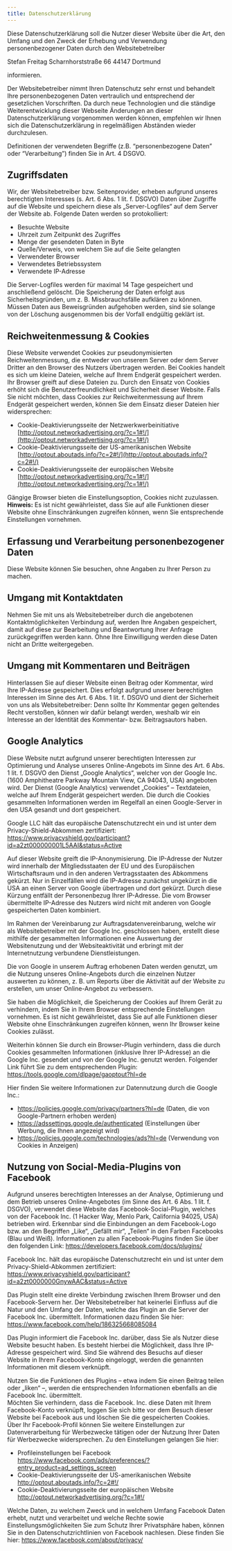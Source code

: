 ```yaml
---
title: Datenschutzerklärung
---
```


Diese Datenschutzerklärung soll die Nutzer dieser Website über die Art, den
Umfang und den Zweck der Erhebung und Verwendung personenbezogener Daten durch
den Websitebetreiber

Stefan Freitag
Scharnhorststraße 66
44147 Dortmund

informieren.

Der Websitebetreiber nimmt Ihren Datenschutz sehr ernst und behandelt Ihre
personenbezogenen Daten vertraulich und entsprechend der gesetzlichen
Vorschriften. Da durch neue Technologien und die ständige Weiterentwicklung
dieser Webseite Änderungen an dieser Datenschutzerklärung vorgenommen werden
können, empfehlen wir Ihnen sich die Datenschutzerklärung in regelmäßigen
Abständen wieder durchzulesen.

Definitionen der verwendeten Begriffe (z.B. “personenbezogene Daten” oder
“Verarbeitung”) finden Sie in Art. 4 DSGVO.

## Zugriffsdaten

Wir, der Websitebetreiber bzw. Seitenprovider, erheben aufgrund unseres
berechtigten Interesses (s. Art. 6 Abs. 1 lit. f. DSGVO) Daten über Zugriffe auf
die Website und speichern diese als „Server-Logfiles“ auf dem Server der Website
ab. Folgende Daten werden so protokolliert:

- Besuchte Website
- Uhrzeit zum Zeitpunkt des Zugriffes
- Menge der gesendeten Daten in Byte
- Quelle/Verweis, von welchem Sie auf die Seite gelangten
- Verwendeter Browser
- Verwendetes Betriebssystem
- Verwendete IP-Adresse

Die Server-Logfiles werden für maximal 14 Tage gespeichert und anschließend
gelöscht. Die Speicherung der Daten erfolgt aus Sicherheitsgründen, um z. B.
Missbrauchsfälle aufklären zu können. Müssen Daten aus Beweisgründen aufgehoben
werden, sind sie solange von der Löschung ausgenommen bis der Vorfall endgültig
geklärt ist.

## Reichweitenmessung & Cookies

Diese Website verwendet Cookies zur pseudonymisierten Reichweitenmessung, die
entweder von unserem Server oder dem Server Dritter an den Browser des Nutzers
übertragen werden. Bei Cookies handelt es sich um kleine Dateien, welche auf
Ihrem Endgerät gespeichert werden. Ihr Browser greift auf diese Dateien zu.
Durch den Einsatz von Cookies erhöht sich die Benutzerfreundlichkeit und
Sicherheit dieser Website.
Falls Sie nicht möchten, dass Cookies zur Reichweitenmessung auf Ihrem Endgerät
gespeichert werden, können Sie dem Einsatz dieser Dateien hier widersprechen:

- Cookie-Deaktivierungsseite der Netzwerkwerbeinitiative
    [http://optout.networkadvertising.org/?c=1#!/](http://optout.networkadvertising.org/?c=1#!/)
- Cookie-Deaktivierungsseite der US-amerikanischen Website
    [http://optout.aboutads.info/?c=2#!/](http://optout.aboutads.info/?c=2#!/)
- Cookie-Deaktivierungsseite der europäischen Website
    [http://optout.networkadvertising.org/?c=1#!/](http://optout.networkadvertising.org/?c=1#!/)

Gängige Browser bieten die Einstellungsoption, Cookies nicht zuzulassen.  
**Hinweis:** Es ist nicht gewährleistet, dass Sie auf alle Funktionen dieser Website ohne Einschränkungen zugreifen können, wenn Sie entsprechende Einstellungen vornehmen.

## Erfassung und Verarbeitung personenbezogener Daten

Diese Website können Sie besuchen, ohne Angaben zu Ihrer Person zu machen.

## Umgang mit Kontaktdaten

Nehmen Sie mit uns als Websitebetreiber durch die angebotenen
Kontaktmöglichkeiten Verbindung auf, werden Ihre Angaben gespeichert, damit auf
diese zur Bearbeitung und Beantwortung Ihrer Anfrage zurückgegriffen werden
kann. Ohne Ihre Einwilligung werden diese Daten nicht an Dritte weitergegeben.

## Umgang mit Kommentaren und Beiträgen

Hinterlassen Sie auf dieser Website einen Beitrag oder Kommentar, wird Ihre
IP-Adresse gespeichert. Dies erfolgt aufgrund unserer berechtigten Interessen im
Sinne des Art. 6 Abs. 1 lit. f. DSGVO und dient der Sicherheit von uns als
Websitebetreiber: Denn sollte Ihr Kommentar gegen geltendes Recht verstoßen,
können wir dafür belangt werden, weshalb wir ein Interesse an der Identität des
Kommentar- bzw. Beitragsautors haben.

## Google Analytics

Diese Website nutzt aufgrund unserer berechtigten Interessen zur Optimierung und
Analyse unseres Online-Angebots im Sinne des Art. 6 Abs. 1 lit. f. DSGVO den
Dienst „Google Analytics“, welcher von der Google Inc. (1600 Amphitheatre
Parkway Mountain View, CA 94043, USA) angeboten wird. Der Dienst (Google
Analytics) verwendet „Cookies“ – Textdateien, welche auf Ihrem Endgerät
gespeichert werden. Die durch die Cookies gesammelten Informationen werden im
Regelfall an einen Google-Server in den USA gesandt und dort gespeichert.

Google LLC hält das europäische Datenschutzrecht ein und ist unter dem
Privacy-Shield-Abkommen zertifiziert: <a
href="https://www.privacyshield.gov/participant?id=a2zt000000001L5AAI&status=Active"
target="_blank"
rel="noopener">https://www.privacyshield.gov/participant?id=a2zt000000001L5AAI&status=Active</a>

Auf dieser Website greift die IP-Anonymisierung. Die IP-Adresse der Nutzer wird
innerhalb der Mitgliedsstaaten der EU und des Europäischen Wirtschaftsraum und
in den anderen Vertragsstaaten des Abkommens gekürzt. Nur in Einzelfällen wird
die IP-Adresse zunächst ungekürzt in die USA an einen Server von Google
übertragen und dort gekürzt. Durch diese Kürzung entfällt der Personenbezug
Ihrer IP-Adresse. Die vom Browser übermittelte IP-Adresse des Nutzers wird nicht
mit anderen von Google gespeicherten Daten kombiniert.

Im Rahmen der Vereinbarung zur Auftragsdatenvereinbarung, welche wir als
Websitebetreiber mit der Google Inc. geschlossen haben, erstellt diese mithilfe
der gesammelten Informationen eine Auswertung der Websitenutzung und der
Websiteaktivität und erbringt mit der Internetnutzung verbundene
Dienstleistungen.

Die von Google in unserem Auftrag erhobenen Daten werden genutzt, um die Nutzung
unseres Online-Angebots durch die einzelnen Nutzer auswerten zu können, z. B. um
Reports über die Aktivität auf der Website zu erstellen, um unser Online-Angebot
zu verbessern.

Sie haben die Möglichkeit, die Speicherung der Cookies auf Ihrem Gerät zu
verhindern, indem Sie in Ihrem Browser entsprechende Einstellungen vornehmen. Es
ist nicht gewährleistet, dass Sie auf alle Funktionen dieser Website ohne
Einschränkungen zugreifen können, wenn Ihr Browser keine Cookies zulässt.

Weiterhin können Sie durch ein Browser-Plugin verhindern, dass die durch Cookies
gesammelten Informationen (inklusive Ihrer IP-Adresse) an die Google Inc.
gesendet und von der Google Inc. genutzt werden. Folgender Link führt Sie zu dem
entsprechenden Plugin: <a href="https://tools.google.com/dlpage/gaoptout?hl=de"
target="_blank"
rel="noopener">https://tools.google.com/dlpage/gaoptout?hl=de</a>

Hier finden Sie weitere Informationen zur Datennutzung durch die Google Inc.:

- <a href="https://policies.google.com/privacy/partners?hl=de" target="_blank"
    rel="noopener">https://policies.google.com/privacy/partners?hl=de</a>
    (Daten, die von Google-Partnern erhoben werden)
- <a href="https://adssettings.google.de/authenticated" target="_blank"
    rel="noopener">https://adssettings.google.de/authenticated</a>
    (Einstellungen über Werbung, die Ihnen angezeigt wird)
- <a href="https://policies.google.com/privacy/partners?hl=de" target="_blank"
    rel="noopener">https://policies.google.com/technologies/ads?hl=de</a>
    (Verwendung von Cookies in Anzeigen)

## Nutzung von Social-Media-Plugins von Facebook

Aufgrund unseres berechtigten Interesses an der Analyse, Optimierung und dem
Betrieb unseres Online-Angebotes (im Sinne des Art. 6 Abs. 1 lit. f. DSGVO),
verwendet diese Website das Facebook-Social-Plugin, welches von der Facebook
Inc. (1 Hacker Way, Menlo Park, California 94025, USA) betrieben wird. Erkennbar
sind die Einbindungen an dem Facebook-Logo bzw. an den Begriffen „Like“,
„Gefällt mir“, „Teilen“ in den Farben Facebooks (Blau und Weiß). Informationen
zu allen Facebook-Plugins finden Sie über den folgenden Link: <a
href="https://developers.facebook.com/docs/plugins/" target="_blank"
rel="noopener">https://developers.facebook.com/docs/plugins/</a>

Facebook Inc. hält das europäische Datenschutzrecht ein und ist unter dem
Privacy-Shield-Abkommen zertifiziert: <a
href="https://www.privacyshield.gov/participant?id=a2zt0000000GnywAAC&status=Active"
target="_blank"
rel="noopener">https://www.privacyshield.gov/participant?id=a2zt0000000GnywAAC&status=Active</a>

Das Plugin stellt eine direkte Verbindung zwischen Ihrem Browser und den
Facebook-Servern her. Der Websitebetreiber hat keinerlei Einfluss auf die Natur
und den Umfang der Daten, welche das Plugin an die Server der Facebook Inc.
übermittelt. Informationen dazu finden Sie hier: <a
href="https://www.facebook.com/help/186325668085084" target="_blank"
rel="noopener">https://www.facebook.com/help/186325668085084</a>

Das Plugin informiert die Facebook Inc. darüber, dass Sie als Nutzer diese
Website besucht haben. Es besteht hierbei die Möglichkeit, dass Ihre IP-Adresse
gespeichert wird. Sind Sie während des Besuchs auf dieser Website in Ihrem
Facebook-Konto eingeloggt, werden die genannten Informationen mit diesem
verknüpft.

Nutzen Sie die Funktionen des Plugins – etwa indem Sie einen Beitrag teilen oder
„liken“ –, werden die entsprechenden Informationen ebenfalls an die Facebook
Inc. übermittelt.  
Möchten Sie verhindern, dass die Facebook. Inc. diese Daten mit Ihrem
Facebook-Konto verknüpft, loggen Sie sich bitte vor dem Besuch dieser Website
bei Facebook aus und löschen Sie die gespeicherten Cookies. Über Ihr
Facebook-Profil können Sie weitere Einstellungen zur Datenverarbeitung für
Werbezwecke tätigen oder der Nutzung Ihrer Daten für Werbezwecke widersprechen.
Zu den Einstellungen gelangen Sie hier:

- Profileinstellungen bei Facebook  
    <a
    href="https://www.facebook.com/ads/preferences/?entry_product=ad_settings_screen"
    target="_blank"
    rel="noopener">https://www.facebook.com/ads/preferences/?entry_product=ad_settings_screen</a>
- Cookie-Deaktivierungsseite der US-amerikanischen Website  
    <a href="http://optout.aboutads.info/?c=2#!/" target="_blank"
    rel="noopener">http://optout.aboutads.info/?c=2#!/</a>
- Cookie-Deaktivierungsseite der europäischen Website  
    <a href="http://optout.networkadvertising.org/?c=1#!/" target="_blank"
    rel="noopener">http://optout.networkadvertising.org/?c=1#!/</a>

Welche Daten, zu welchem Zweck und in welchem Umfang Facebook Daten erhebt,
nutzt und verarbeitet und welche Rechte sowie Einstellungsmöglichkeiten Sie zum
Schutz Ihrer Privatsphäre haben, können Sie in den Datenschutzrichtlinien von
Facebook nachlesen. Diese finden Sie hier: <a
href="https://www.facebook.com/about/privacy/" target="_blank"
rel="noopener">https://www.facebook.com/about/privacy/</a>